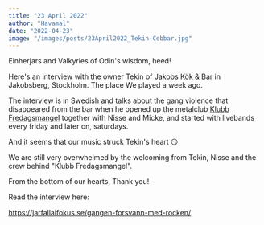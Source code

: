 ```yaml
---
title: "23 April 2022"
author: "Havamal"
date: "2022-04-23"
image: "/images/posts/23April2022_Tekin-Cebbar.jpg"
---
```


Einherjars and Valkyries of Odin's wisdom, heed!

Here's an interview with the owner Tekin of [Jakobs Kök & Bar](https://www.facebook.com/pages/Jakobs-K%C3%B6k-Bar/230423097886287) in Jakobsberg, Stockholm. The place We played a week ago.

The interview is in Swedish and talks about the gang violence that disappeared from the bar when he opened up the metalclub [Klubb Fredagsmangel](https://www.facebook.com/klubbfredagsmangel/) together with Nisse and Micke, and started with livebands every friday and later on, saturdays.

And it seems that our music struck Tekin's heart 😏

We are still very overwhelmed by the welcoming from Tekin, Nisse and the crew behind "Klubb Fredagsmangel".

From the bottom of our hearts, Thank you!

Read the interview here:

<https://jarfallaifokus.se/gangen-forsvann-med-rocken/>